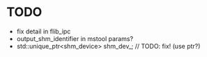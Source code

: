 # TODO

- fix detail in flib_ipc
- output_shm_identifier in mstool params?
- std::unique_ptr<shm_device> shm_dev_; // TODO: fix! (use ptr?)
